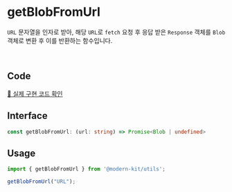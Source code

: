 # getBlobFromUrl

`URL` 문자열을 인자로 받아, 해당 `URL`로 `fetch` 요청 후 응답 받은 `Response` 객체를 `Blob` 객체로 변환 후 이를 반환하는 함수입니다.

<br />

## Code
[🔗 실제 구현 코드 확인](https://github.com/modern-agile-team/modern-kit/blob/main/packages/utils/src/file/getBlobFromUrl/index.ts)

## Interface
```ts title="typescript"
const getBlobFromUrl: (url: string) => Promise<Blob | undefined>
```

## Usage
```ts title="typescript"
import { getBlobFromUrl } from '@modern-kit/utils';

getBlobFromUrl("URL");
```